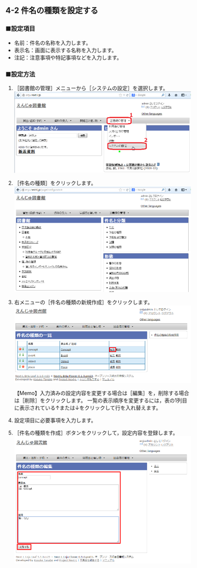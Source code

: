 <span/>4-2 件名の種類を設定する
------------------------

### ■設定項目

* 名前：件名の名称を入力します。
* 表示名：画面に表示する名称を入力します。
* 注記：注意事項や特記事項などを入力します。

### ■設定方法

1. ［図書館の管理］メニューから［システムの設定］を選択します。  
   ![システムの設定](assets/images/image_system_setup.png)
2. ［件名の種類］をクリックします。  
   ![件名の種類の設定](assets/images/image_system_setup_library.png)
3. 右メニューの［件名の種類の新規作成］をクリックします。  
   ![件名の種類の新規作成](assets/images/image_initial_050.png)  

   <div class="alert alert-info">
   【Memo】入力済みの設定内容を変更する場合は［編集］を，削除する場合は［削除］をクリックします。  
   一覧の表示順序を変更するには，表の1列目に表示されている↑または↓をクリックして行を入れ替えます。
   </div>
4. 設定項目に必要事項を入力します。
5. ［件名の種類を作成］ボタンをクリックして，設定内容を登録します。  
   ![件名の種類の作成](assets/images/image_initial_051.png)  

